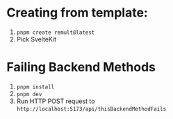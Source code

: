# Creating from template:

1. `pnpm create remult@latest`
2. Pick SvelteKit

# Failing Backend Methods

1. `pnpm install`
2. `pnpm dev`
3. Run HTTP POST request to `http://localhost:5173/api/thisBackendMethodFails`
